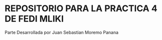 # REPOSITORIO PARA LA PRACTICA 4 DE FEDI MLIKI 
 Parte Desarrollada por Juan Sebastian Moremo Panana
